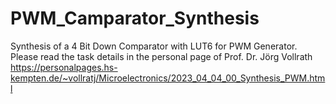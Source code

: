 # PWM_Camparator_Synthesis
Synthesis of a 4 Bit Down Comparator with LUT6 for PWM Generator.
Please read the task details in the personal page of Prof. Dr. Jörg Vollrath
https://personalpages.hs-kempten.de/~vollratj/Microelectronics/2023_04_04_00_Synthesis_PWM.html
